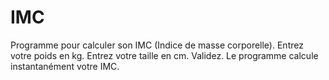 # IMC

Programme pour calculer son IMC (Indice de masse corporelle).
Entrez votre poids en kg.
Entrez votre taille en cm.
Validez.
Le programme calcule instantanément votre IMC.
